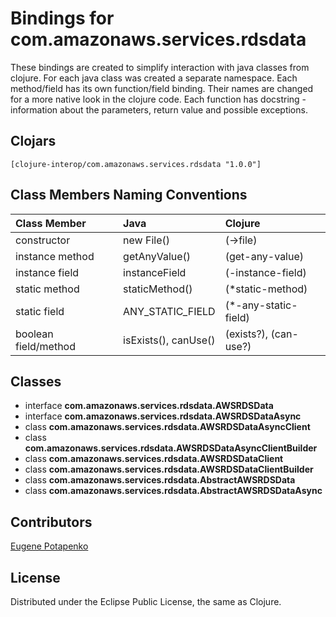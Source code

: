 # Bindings for com.amazonaws.services.rdsdata

These bindings are created to simplify interaction with java classes from clojure.
For each java class was created a separate namespace.
Each method/field has its own function/field binding.
Their names are changed for a more native look in the clojure code. Each function has docstring - information about the parameters, return value and possible exceptions.

## Clojars

```
[clojure-interop/com.amazonaws.services.rdsdata "1.0.0"]
```

## Class Members Naming Conventions

| Class Member | Java | Clojure |
|:--|:--|:--|
| constructor | new File() | (->file) |
| instance method | getAnyValue() | (get-any-value) |
| instance field | instanceField | (-instance-field) |
| static method | staticMethod() | (*static-method) |
| static field | ANY_STATIC_FIELD | (*-any-static-field) |
| boolean field/method | isExists(), canUse() | (exists?), (can-use?) |

## Classes

- interface **com.amazonaws.services.rdsdata.AWSRDSData**
- interface **com.amazonaws.services.rdsdata.AWSRDSDataAsync**
- class **com.amazonaws.services.rdsdata.AWSRDSDataAsyncClient**
- class **com.amazonaws.services.rdsdata.AWSRDSDataAsyncClientBuilder**
- class **com.amazonaws.services.rdsdata.AWSRDSDataClient**
- class **com.amazonaws.services.rdsdata.AWSRDSDataClientBuilder**
- class **com.amazonaws.services.rdsdata.AbstractAWSRDSData**
- class **com.amazonaws.services.rdsdata.AbstractAWSRDSDataAsync**

## Contributors

[Eugene Potapenko](https://github.com/potapenko/)

## License

Distributed under the Eclipse Public License, the same as Clojure.
